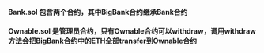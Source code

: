 #### Bank.sol 包含两个合约，其中BigBank合约继承Bank合约
#### Ownable.sol 是管理员合约，只有Ownable合约可以withdraw，调用withdraw方法会把BigBank合约中的ETH全部transfer到Ownable合约